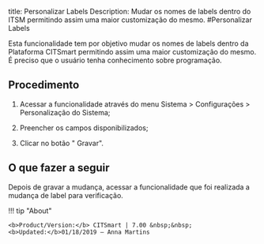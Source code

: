 title: Personalizar Labels
Description: Mudar os nomes de labels dentro do ITSM permitindo assim uma maior customização do mesmo.
#Personalizar Labels

Esta funcionalidade tem por objetivo mudar os nomes de labels dentro da Plataforma CITSmart
permitindo assim uma maior customização do mesmo. É preciso que o usuário tenha
conhecimento sobre programação.

Procedimento
----------------

1.  Acessar a funcionalidade através do menu Sistema \> Configurações \>
    Personalização do Sistema;

2.  Preencher os campos disponibilizados;

3.  Clicar no botão " Gravar".

O que fazer a seguir
------------------------

Depois de gravar a mudança, acessar a funcionalidade que foi realizada a mudança
de label para verificação.



!!! tip "About"

    <b>Product/Version:</b> CITSmart | 7.00 &nbsp;&nbsp;
    <b>Updated:</b>01/18/2019 – Anna Martins


